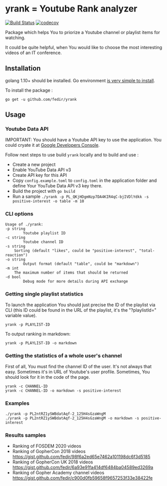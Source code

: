 # yrank = Youtube Rank analyzer

[![Build Status](https://travis-ci.org/fedir/yrank.svg?branch=master)](https://travis-ci.org/fedir/yrank)
[![codecov](https://codecov.io/gh/fedir/yrank/branch/master/graph/badge.svg)](https://codecov.io/gh/fedir/yrank)

Package which helps You to priorize a Youtube channel or playlist items for watching.

It could be quite helpful, when You would like to choose the most interesting videos of an IT conference.

## Installation

golang 1.10+ should be installed. Go environment [is very simple to install](https://golang.org/doc/install).

To install the package :

    go get -u github.com/fedir/yrank

## Usage

### Youtube Data API

IMPORTANT: You should have a Youtube API key to use the application. You could crуate it at [Google Developers Console](https://console.developers.google.com/).

Follow next steps to use build `yrank` locally and to build and use :

* Create a new project
* Enable YouTube Data API v3
* Create API key for this API
* Copy ```config.example.toml``` to ```config.toml``` in the application folder and define Your YouTube Data API v3 key there.
* Build the project with `go build`
* Run a sample `./yrank -p PL_QKjHDgmNzp7DA4KIR4qC-bjIVDlYdkk -s positive-interest -o table -m 10`

### CLI options

    Usage of ./yrank:
    -p string
            Youtube playlist ID
    -c string
            Youtube channel ID
    -s string
        Sorting (default "likes", could be "positive-interest", "total-reaction")
    -o string
            Output format (default "table", could be "markdown")
    -m int
        The maximum number of items that should be returned
    -d bool
            Debug mode for more details during API exchange

### Getting single playlist statistics

To launch the application You should just precise the ID of the playlist via CLI (this ID could be found in the URL of the playlist, it's the "?playlistId=" variable value).

    yrank -p PLAYLIST-ID

To output ranking in markdown:

    yrank -p PLAYLIST-ID -o markdown

### Getting the statistics of a whole user's channel

First of all, You must find the channel ID of the user. It's not always that easy. Sometimes it's in URL of Youtube's user profile. Sometimes, You should look for it in the code of the page.

    yrank -c CHANNEL-ID
    yrank -c CHANNEL-ID -o markdown -s positive-interest

### Examples

    ./yrank -p PL2ntRZ1ySWBdatAqf-2_125H4sGzaWngM
    ./yrank -p PL2ntRZ1ySWBdatAqf-2_125H4sGzaWngM -o markdown -s positive-interest

### Results samples

* Ranking of FOSDEM 2020 videos 
* Ranking of GopherCon 2018 videos https://gist.github.com/fedir/98f6a2ed65e7462a101198dc6f3d5185
* Ranking of GopherCon UK 2018 videos https://gist.github.com/fedir/6a93e91fa414df6484ba04589ed3269a
* Ranking of Gopher Academy channel videos https://gist.github.com/fedir/c900d0fb59658f9657253f33e38422fe
